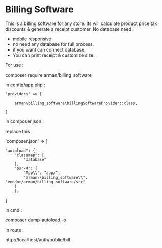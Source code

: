 # Billing Software

This is a billing software for any store.
Its will calculate product price tax discounts &amp; generate a receipt customer. No database need . 

* mobile responsive
* no need any database for full process.
* if you want can connect database.
* You can print receipt & customize size.


For use :

composer require arman/billing_software


in confiq/app.php :

	'providers' => [
	
		arman\billing_software\billingSoftwareProvider::class,

	]
	
	
in composer.json :

replace this

'composer.json' => [

	"autoload": {
		"classmap": [
		    "database"
		],
		"psr-4": {
		    "App\\": "app/",
		    "arman\\billing_software\\": "vendor/arman/billing_software/src"
		}
	    },
	    
]	

in cmd :

composer dump-autoload -o


in route :

http://localhost/auth/public/bill
